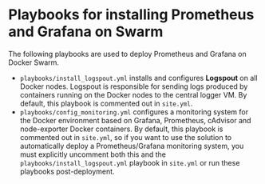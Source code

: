 # Playbooks for installing Prometheus and Grafana on Swarm

The following playbooks are used to deploy Prometheus and Grafana on Docker Swarm.

-   `playbooks/install_logspout.yml` installs and configures **Logspout** on all Docker nodes. Logspout is responsible for sending logs produced by containers running on the Docker nodes to the central logger VM. By default, this playbook is commented out in `site.yml`.
-   `playbooks/config_monitoring.yml` configures a monitoring system for the Docker environment based on Grafana, Prometheus, cAdvisor and node-exporter Docker containers. By default, this playbook is commented out in `site.yml`, so if you want to use the solution to automatically deploy a Prometheus/Grafana monitoring system, you must explicitly uncomment both this and the `playbooks/install_logspout.yml` playbook in `site.yml` or run these playbooks post-deployment.